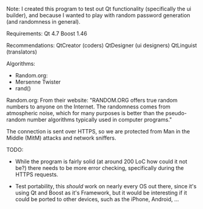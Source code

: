 Note:
I created this program to test out Qt functionality (specifically the ui 
builder), and because I wanted to play with random password generation (and 
randomness in general).

Requirements:
Qt 4.7
Boost 1.46

Recommendations:
QtCreator (coders)
QtDesigner (ui designers)
QtLinguist (translators)

Algorithms:

* Random.org:
* Mersenne Twister
* rand()

Random.org:
From their website:
"RANDOM.ORG offers true random numbers to anyone on the Internet. The 
randomness comes from atmospheric noise, which for many purposes is better 
than the pseudo-random number algorithms typically used in computer programs."

The connection is sent over HTTPS, so we are protected from Man in the Middle
(MitM) attacks and network sniffers.

TODO:
* While the program is fairly solid (at around 200 LoC how could it not be?)
there needs to be more error checking, specifically during the HTTPS requests.

* Test portability, this _should_ work on nearly every OS out there, since
it's using Qt and Boost as it's Framework, but it would be interesting if it
could be ported to other devices, such as the iPhone, Android, ...
